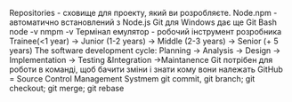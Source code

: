 Repositories - сховище для проекту, який ви розробляєте. 
Node.npm - автоматично встановлений з Node.js
Git для Windows дає ще Git Bash
node -v
nmpm -v
Термінал емулятор - робочий інструмент розробника
Trainee(<1 year) -> Junior (1-2 years) -> Middle (2-3 years) -> Senior (+ 5 years)
The software development cycle: Planning -> Analysis -> Design -> Implementation -> Testing &Integration ->Maintanence
Git потрібен для роботи в команді, щоб бачити зміни і знати кому вони належать
GitHub = Source Control Management Systmem
git commit, git branch; git checkout; git merge; git rebase
